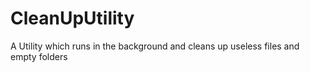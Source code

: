 # CleanUpUtility
A Utility which runs in the background and cleans up useless files and empty folders 
